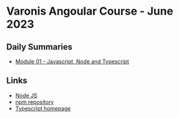 # Varonis Angoular Course - June 2023
## Daily Summaries
* [Module 01 - Javascript, Node and Typescript](./module%2001/README.md)

## Links
* [Node JS](https://nodejs.org/)
* [npm repository](https://www.npmjs.com/)
* [Typescript homepage](https://www.typescriptlang.org/)